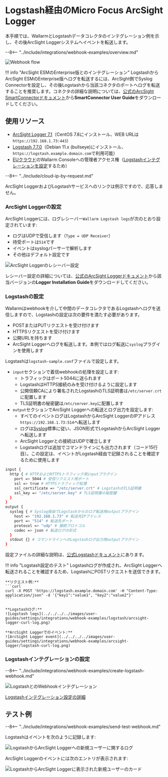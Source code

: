 # Logstash経由のMicro Focus ArcSight Logger

本手順では、WallarmとLogstashデータコレクタのインテグレーション例を示し、その後ArcSight Loggerシステムへイベントを転送します。

--8<-- "../include/integrations/webhook-examples/overview.md"

![Webhook flow](../../../../images/user-guides/settings/integrations/webhook-examples/logstash/arcsight-logger-scheme.png)

!!! info "ArcSight ESMのEnterprise版とのインテグレーション"
    LogstashからArcSight ESMのEnterprise版へログを転送するには、ArcSight側でSyslog Connectorを設定し、その後Logstashから当該コネクタのポートへログを転送することを推奨します。コネクタの詳細な説明については、[公式のArcSight SmartConnectorドキュメント](https://community.microfocus.com/t5/ArcSight-Connectors/ct-p/ConnectorsDocs)から**SmartConnector User Guide**をダウンロードしてください。

## 使用リソース

* [ArcSight Logger 7.1](#arcsight-logger-configuration)（CentOS 7.8にインストール、WEB URLは`https://192.168.1.73:443`）
* [Logstash 7.7.0](#logstash-configuration)（Debian 11.x (bullseye)にインストール、`https://logstash.example.domain.com`で利用可能）
* [EUクラウド](https://my.wallarm.com)のWallarm Consoleへの管理者アクセス権（[Logstashインテグレーションを設定](#configuration-of-logstash-integration)するため）

--8<-- "../include/cloud-ip-by-request.md"

ArcSight LoggerおよびLogstashサービスへのリンクは例示ですので、応答しません。

### ArcSight Loggerの設定

ArcSight Loggerには、ログレシーバー`Wallarm Logstash logs`が次のとおり設定されています:

* ログはUDPで受信します（`Type = UDP Receiver`）
* 待受ポートは`514`です
* イベントはsyslogパーサーで解析します
* その他はデフォルト設定です

![ArcSight Loggerのレシーバー設定](../../../../images/user-guides/settings/integrations/webhook-examples/arcsight-logger/logstash-setup.png)

レシーバー設定の詳細については、[公式のArcSight Loggerドキュメント](https://community.microfocus.com/t5/Logger-Documentation/ct-p/LoggerDoc)から該当バージョンの**Logger Installation Guide**をダウンロードしてください。

### Logstashの設定

Wallarmはwebhookを介して中間のデータコレクタであるLogstashへログを送信しますので、Logstashの設定は次の要件を満たす必要があります。

* POSTまたはPUTリクエストを受け付けます
* HTTPSリクエストを受け付けます
* 公開URLを持ちます
* ArcSight Loggerへログを転送します。本例ではログ転送に`syslog`プラグインを使用します

Logstashは`logstash-sample.conf`ファイルで設定します。

* `input`セクションで着信webhookの処理を設定します:
    * トラフィックはポート5044に送られます
    * LogstashはHTTPS接続のみを受け付けるように設定します
    * 公開信頼CAにより署名されたLogstashのTLS証明書は`/etc/server.crt`に配置します
    * TLS証明書の秘密鍵は`/etc/server.key`に配置します
* `output`セクションでArcSight Loggerへの転送とログ出力を設定します:
    * すべてのイベントログはLogstashからArcSight LoggerのIPアドレス`https://192.168.1.73:514`へ転送します
    * ログは[Syslog](https://en.wikipedia.org/wiki/Syslog)標準に従い、JSON形式でLogstashからArcSight Loggerへ転送します
    * ArcSight Loggerとの接続はUDPで確立します
    * Logstashログは追加でコマンドラインにも出力されます（コード15行目）。この設定は、イベントがLogstash経由で記録されることを確認するために使用します

```bash linenums="1"
input {
  http { # HTTPおよびHTTPSトラフィック用inputプラグイン
    port => 5044 # 受信リクエスト用ポート
    ssl => true # HTTPSトラフィック処理
    ssl_certificate => "/etc/server.crt" # LogstashのTLS証明書
    ssl_key => "/etc/server.key" # TLS証明書の秘密鍵
  }
}
output {
  syslog { # Syslog経由でLogstashからのログ転送用outputプラグイン
    host => "192.168.1.73" # 転送先IPアドレス
    port => "514" # 転送先ポート
    protocol => "udp" # 接続プロトコル
    codec => json # 転送ログの形式
  }
  stdout {} # コマンドラインへのLogstashログ出力用outputプラグイン
}
```

設定ファイルの詳細な説明は、[公式Logstashドキュメント](https://www.elastic.co/guide/en/logstash/current/configuration-file-structure.html)にあります。

!!! info "Logstash設定のテスト"
    Logstashログが作成され、ArcSight Loggerへ転送されることを確認するため、LogstashにPOSTリクエストを送信できます。

    **リクエスト例:**
    ```curl
    curl -X POST 'https://logstash.example.domain.com' -H "Content-Type: application/json" -d '{"key1":"value1", "key2":"value2"}'
    ```

    **Logstashログ:**
    ![Logstash logs](../../../../images/user-guides/settings/integrations/webhook-examples/logstash/arcsight-logger-curl-log.png)

    **ArcSight Loggerでのイベント:**
    ![ArcSight Logger event](../../../../images/user-guides/settings/integrations/webhook-examples/arcsight-logger/logstash-curl-log.png)

### Logstashインテグレーションの設定

--8<-- "../include/integrations/webhook-examples/create-logstash-webhook.md"

![LogstashとのWebhookインテグレーション](../../../../images/user-guides/settings/integrations/add-logstash-integration.png)

[Logstashインテグレーション設定の詳細](../logstash.md)

## テスト例

--8<-- "../include/integrations/webhook-examples/send-test-webhook.md"

Logstashはイベントを次のように記録します:

![LogstashからArcSight Loggerへの新規ユーザーに関するログ](../../../../images/user-guides/settings/integrations/webhook-examples/logstash/arcsight-logger-user-log.png)

ArcSight Loggerのイベントには次のエントリが表示されます:

![LogstashからArcSight Loggerに表示された新規ユーザーのカード](../../../../images/user-guides/settings/integrations/webhook-examples/arcsight-logger/logstash-user.png)